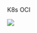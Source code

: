 K8s OCI

![](https://lh6.googleusercontent.com/B7Zvzs66ur402_syxPVPQBIW11HjfBEedz8TDiGmapNuTaQvGeF6VxWZvZRMDAyhIqTBa09M8Ep7X_fJJr3KTxtGt_Twz9FUnp8auR4Sy1hLDqf6aDZF96RUA_LQIF2XNA=w1280)

